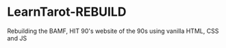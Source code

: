 # LearnTarot-REBUILD
Rebuilding the BAMF, HIT 90's website of the 90s using vanilla HTML, CSS and JS
